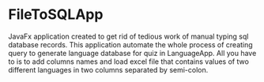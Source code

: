 # FileToSQLApp

JavaFx application created to get rid of tedious work of manual typing sql database records. This application automate the whole process of creating query to generate language database for quiz in LanguageApp. All you have to is to add columns names and load excel file that contains values of two different languages in two columns separated by semi-colon.